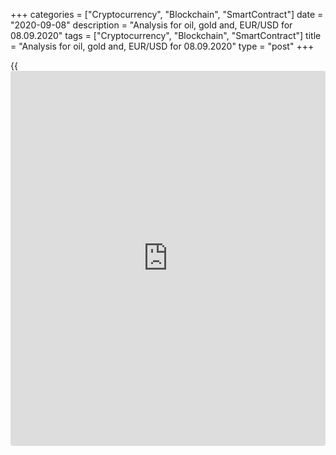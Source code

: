 +++
categories = ["Cryptocurrency", "Blockchain", "SmartContract"]
date = "2020-09-08"
description = "Analysis for oil, gold and, EUR/USD for 08.09.2020"
tags = ["Cryptocurrency", "Blockchain", "SmartContract"]
title = "Analysis for oil, gold and, EUR/USD for 08.09.2020"
type = "post"
+++

{{<iframe id="large-banner" src="https://www.bounty.group/#slide=22.0" width="100%" height="600" scrolling="no" style="border: 0px solid rgb(216, 221, 230); border-radius: 3px;">}}

September 8, 2020

September 8, 2020

Analysis for oil, gold and, EUR/USD for 08.09.2020Alex Rodionov

##  **Oil price forecast** **for** **today:** ** **USCrude****
******analysis**

Oil price is being corrected in the middle-term uptrend. The price is
now approaching the trend key support [37.34 – 36.72]. After the support
zone is tested, I recommend looking for a buy pattern and enter
purchases with the target at the high of August + Target Zone 6 [49.17 —
48.42].

![LiteForex: Analysis for oil, gold and, EUR/USD for 08.09.2020][1]

The oil prices a falling in the short-term downtrend, the downside
target is the lower Target Zone [37.34 – 36.72]. When the price reaches
the target, we shall see if sellers break out the support zone and
consolidate the price below. If they do, the next target will be Gold
Zone.

I recommend entering sell trades on the correction in the strong
resistance zones:

  1. In the broken-out Intermediary Zone [40.44 - 40.13].
  2. In the new corrective Intermediary Zone [41.85 - 41.54].

![LiteForex: Analysis for oil, gold and, EUR/USD for 08.09.2020][2]

###  **[USCrude][3]Trading ideas for today:**

  1. Sell according to the pattern in Intermediary Zone [40.44 - 40.13]. TakeProfit: Target Zone [37.34 - 36.72]. StopLoss: according to the pattern rules.

  2. Sell according to the pattern in Intermediary Zone [41.85 - 41.54]. TakeProfit: Target Zone [37.34 - 36.72]. StopLoss: according to the pattern rules.

* * *

##  **Gold price forecast for today: XAUUSD analysis**

The gold price broke out the triangle downside. The price consolidated
below the support. Now, we expect the price to continue falling with the
first target at the low of August of 26, and next, the low of August 12.

According to the margin zones, if traders consolidate the price below
Target Zone [1922.4 - 1913.1], the target will be in Target Zone 2
[1829.4 — 1820.1].

![LiteForex: Analysis for oil, gold and, EUR/USD for 08.09.2020][4]

Let us explore the short-term trend. The short-term trend is down. The
sell target is the lower Target Zone [1899.4 – 1890.1]. I suggest
entering sell trades on gold according to the patterns in Additional
Zone [1941.9 – 1939.6]. If there is a deep correction up, we shall enter
sell trades in Intermediary Zone [1967.5 – 1962.8].

It will be relevant to buy gold if the short-term trend turns up. It
will occur if the price breaks out IZ and the US session closes it above
the zone.

![LiteForex: Analysis for oil, gold and, EUR/USD for 08.09.2020][5]

###  **[XAUUSD][6] trading ideas for today:**

  1. Sell according to the pattern in Additional Zone [1941.9 - 1939.6]. TakeProfit: 1917.1, Target Zone [1899.4 - 1890.1]. StopLoss: according to the pattern rules.
  2. Sell according to the pattern in Intermediary Zone [1967.5 - 1962.8]. TakeProfit: 1917.1, Target Zone [1899.4 - 1890.1]. StopLoss: according to the pattern rules.

* * *

##  **Euro/Dollar forecast for today: EURUSD analysis**

EUR/USD is testing the key support of the middle-term uptrend [1.1811 –
1.1791]. Traders can’t yet break it out, so, we continue looking for
purchases according to the pattern.

It will be relevant to sell the euro when two US sessions close the
price below level 1.1791.

![LiteForex: Analysis for oil, gold and, EUR/USD for 08.09.2020][7]

The euro is trading down in the short-term downtrend. Sellers are trying
to break out Target Zone [1.1811 – 1.1791], strong support. Until the
zone is broken out, the euro is not likely to fall deeper.

It is also clear from the chart that the trading range is getting
narrower. The resistance is Additional Zone [1.1836 – 1.1831]. Enter
sell trades in the resistance zone according to the patterns with the
first target in TZ, the second downside target is the low of September
4.

If Additional Zone is broken out upside, the correction could drive the
price higher, into Intermediary Zone [1.1891 - 1.1881]. If so, we shall
also enter sell trades in the zone according to the pattern.

![LiteForex: Analysis for oil, gold and, EUR/USD for 08.09.2020][8]

###  **[EURUSD][9] Trading ideas for today:**

  1. Sell according to the pattern in Additional Zone [1.1836 - 1.1831]. TakeProfit: 1.1782. StopLoss: according to the pattern rules.

  2. Sell according to the pattern in Intermediary Zone [1.1891 - 1.1881]. TakeProfit: 1.1782. StopLoss: according to the pattern rules.

> IZ - Intermediary Zone: responsible for the price momentum reversing

>

> TZ - Target Zone: a zone that is 75% likely to be reached after IZ
breakout.

>

> GZ - Gold Zone: zone in the medium-term momentum.

>

> All zones are calculated based on the average [daily](https://www.fintecher.org/2020/03/03/forex-trading-daily-strategy/) price of the
instrument and margin requirements of the futures.

* * *

P.S. Did you like my article? Share it in social networks: it will be
the best “thank you" :)

Ask me questions and comment below. I’ll be glad to answer your
questions and give necessary explanations.

 **Useful links:**

  * I recommend trying to trade with a reliable broker [here][10]. The system allows you to trade by yourself or copy successful traders from all across the globe.
  * Use my promo-code BLOG for getting deposit bonus 50% on LiteForex platform. Just enter this code in the appropriate field while [depositing][11] your trading account.
  * Telegram channel with high-quality analytics, Forex reviews, training articles, and other useful things for traders <t.me/liteforex>

## Price chart of EURUSD in real time mode

![Analysis for oil, gold and, EUR/USD for 08.09.2020][12]

The content of this article reflects the author’s opinion and does not
necessarily reflect the official position of LiteForex. The material
published on this page is provided for informational purposes only and
should not be considered as the provision of investment advice for the
purposes of Directive 2004/39/EC.

Rate this article:

{{value}}

( {{count}} {{title}} )

   1. cdn.liteforex.com/cache/uploads/blog_post/commodities/analytics/WTI_analysis_080920_1.png?w=30&s=3e6e6e6d0f2c1d27620afc0d1e90368f
   2. cdn.liteforex.com/cache/uploads/blog_post/commodities/analytics/WTI_analysis_080920_2.png?w=30&s=17cdc5d270c18becc5465f2670710be0
   3. my.liteforex.com/trading?type=oil
   4. cdn.liteforex.com/cache/uploads/blog_post/commodities/analytics/XAUUSD_analysis_080920_1.png?w=30&s=8769e0ef66c6e8dfea74f6ce86538902
   5. cdn.liteforex.com/cache/uploads/blog_post/commodities/analytics/XAUUSD_analysis_080920_2.png?w=30&s=21035e7bcc6c03a1ddef94cd7749a05d
   6. my.liteforex.com/trading/chart?symbol=XAUUSD
   7. cdn.liteforex.com/cache/uploads/blog_post/commodities/analytics/EURUSD_analysis_080920_1.png?w=30&s=1a911b3a43f266001baf708ce1330c42
   8. cdn.liteforex.com/cache/uploads/blog_post/commodities/analytics/EURUSD_analysis_080920_2.png?w=30&s=d5f1098e86b33a998e75389807d8bad9
   9. my.liteforex.com/trading/chart?symbol=EURUSD
   10. my.liteforex.com/?category=analysts-opinions&slug=analysis-for-oil-gold-and-eurusd-for-08092020&openPopup=%2Fregistration%2Fpopup&utm_source=blog&utm_medium=article&utm_campaign=bonus
   11. my.liteforex.com/deposit/?category=analysts-opinions&slug=analysis-for-oil-gold-and-eurusd-for-08092020&promo_code=BLOG&utm_source=blog&utm_medium=article&utm_campaign=bonus
   12. cdn.liteforex.com/cache/uploads/blog_post/commodities/eur_107.jpeg?q=75&w=1000&s=2091482bc59eb0f07f41528d61bd96e0